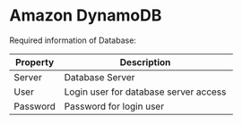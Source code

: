# Amazon DynamoDB

Required information of Database:

| Property | Description                            |
| -------- | -------------------------------------- |
| Server   | Database Server                        |
| User     | Login user for database server access  |
| Password | Password for login user                |
